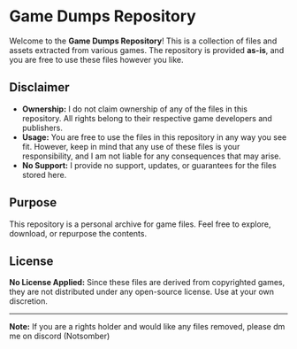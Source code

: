 # Game Dumps Repository

Welcome to the **Game Dumps Repository**! This is a collection of files and assets extracted from various games. The repository is provided **as-is**, and you are free to use these files however you like.  

## Disclaimer

- **Ownership:** I do not claim ownership of any of the files in this repository. All rights belong to their respective game developers and publishers.
- **Usage:** You are free to use the files in this repository in any way you see fit. However, keep in mind that any use of these files is your responsibility, and I am not liable for any consequences that may arise.
- **No Support:** I provide no support, updates, or guarantees for the files stored here.  

## Purpose

This repository is a personal archive for game files. Feel free to explore, download, or repurpose the contents.

## License

**No License Applied:** Since these files are derived from copyrighted games, they are not distributed under any open-source license. Use at your own discretion.

---

**Note:** If you are a rights holder and would like any files removed, please dm me on discord (Notsomber)
